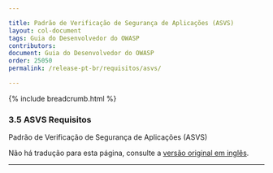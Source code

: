 ```yaml
---

title: Padrão de Verificação de Segurança de Aplicações (ASVS)
layout: col-document
tags: Guia do Desenvolvedor do OWASP
contributors:
document: Guia do Desenvolvedor do OWASP
order: 25050
permalink: /release-pt-br/requisitos/asvs/

---
```


{% include breadcrumb.html %}

### 3.5 ASVS Requisitos

Padrão de Verificação de Segurança de Aplicações (ASVS)

Não há tradução para esta página, consulte a [versão original em inglês][release0505].

----

[release0505]: https://github.com/OWASP/www-project-developer-guide/blob/main/draft/05-requirements/05-asvs.md
